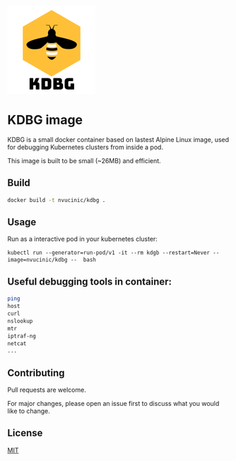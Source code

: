 ![logo](img/bug.png)

# KDBG image

KDBG is a small docker container based on lastest Alpine Linux image, used for debugging Kubernetes clusters from inside a pod.

This image is built to be small (~26MB) and efficient. 

## Build

```bash
docker build -t nvucinic/kdbg .
```

## Usage

Run as a interactive pod in your kubernetes cluster:

```
kubectl run --generator=run-pod/v1 -it --rm kdgb --restart=Never --image=nvucinic/kdbg --  bash
```



## Useful debugging tools in container:

```bash
ping
host
curl
nslookup
mtr
iptraf-ng
netcat
...
```

## Contributing
Pull requests are welcome. 

For major changes, please open an issue first to discuss what you would like to change.

## License
[MIT](https://choosealicense.com/licenses/mit/)
